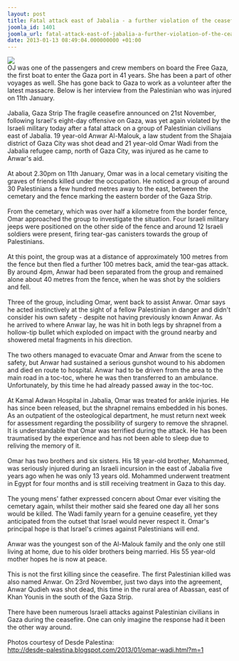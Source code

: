 ```yaml
---
layout: post
title: Fatal attack east of Jabalia - a further violation of the ceasefire
joomla_id: 1401
joomla_url: fatal-attack-east-of-jabalia-a-further-violation-of-the-ceasefire
date: 2013-01-13 08:49:04.000000000 +01:00
---
```

<div><img data-tooltip="Show details" id=":1av" role="button" tabindex="0" src="https://mail.google.com/mail/images/cleardot.gif" /></div>
<div>
<div>
<div>OJ was one of the passengers and crew members on board the Free Gaza, the first boat to enter the Gaza port in 41 years. She has been a part of other voyages as well. She has gone back to Gaza to work as a volunteer after the latest massacre. Below is her interview from the Palestinian who was injured on 11th January.</div>
<div><br />Jabalia, Gaza Strip The fragile  ceasefire announced on 21st November, following Israel's eight-day  offensive on Gaza, was yet again violated by the Israeli military today  after a fatal attack on a group of Palestinian civilians east of  Jabalia. 19 year-old Anwar Al-Malouk, a law student from the Shajaia  district of Gaza City was shot dead and 21 year-old Omar Wadi from the  Jabalia refugee camp, north of Gaza City, was injured as he came to  Anwar's aid.<br /><br />At about 2.30pm on 11th January, Omar was in a local  cemetary visiting the graves of friends killed under the occupation. He  noticed a group of around 30 Palestinians a few hundred metres away to  the east, between the cemetary and the fence marking the eastern border  of the Gaza Strip.<br /><br />From the cemetary, which was over half a  kilometre from the border fence, Omar approached the group to  investigate the situation. Four Israeli military  jeeps were positioned on the other side of the fence and around 12  Israeli soldiers were present, firing tear-gas canisters towards the  group of Palestinians.<br /><br />At this point, the group was at a distance  of approximately 100 metres from the fence but then fled a further 100  metres back, amid the tear-gas attack. By around 4pm, Anwar had been  separated from the group and remained alone about 40 metres from the  fence, when he was shot by the soldiers and fell.<br /><br />Three of the  group, including Omar, went back to assist Anwar. Omar says he acted  instinctively at the sight of a fellow Palestinian in danger and didn't  consider his own safety - despite not having previously known Anwar. As  he arrived to where Anwar lay, he was hit in both legs by shrapnel from a  hollow-tip bullet which exploded on impact with the ground nearby and  showered metal fragments in his direction.<br /><br />The two others managed  to evacuate Omar and Anwar from the scene to  safety, but Anwar had sustained a serious gunshot wound to his abdomen  and died en route to hospital. Anwar had to be driven from the area to  the main road in a toc-toc, where he was then transferred to an  ambulance. Unfortunately, by this time he had already passed away in the  toc-toc.<br /><br />At Kamal Adwan Hospital in Jabalia, Omar was treated  for ankle injuries. He has since been released, but the shrapnel remains  embedded in his bones. As an outpatient of the osteological department,  he must return next week for assessment regarding the possibility of  surgery to remove the shrapnel. It is understandable that Omar was  terrified during the attack. He has been traumatised by the experience  and has not been able to sleep due to reliving the memory of it.<br /><br />Omar  has two brothers and six sisters. His 18 year-old brother, Mohammed,  was seriously injured during an Israeli incursion in the east of Jabalia  five years ago when he was only 13 years old.  Mohammed underwent treatment in Egypt for four months and is still  receiving treatment in Gaza to this day. <br /><br />The young mens' father  expressed concern about Omar ever visiting the cemetary again, whilst  their mother said she feared one day all her sons would be killed. The  Wadi family yearn for a genuine ceasefire, yet they anticipated from the  outset that Israel would never respect it. Omar's principal hope is that  Israel's crimes against Palestinians will end.<br /><br />Anwar was the  youngest son of the Al-Malouk family and the only one still living at  home, due to his older brothers being married. His 55 year-old mother  hopes he is now at peace. <br /><br />This is not the first killing since the ceasefire. The first Palestinian killed was also named Anwar. On 23rd November, just two  days into the agreement, Anwar Qudieh was shot dead, this time in the  rural area of Abassan, east of Khan Younis in the south of the Gaza  Strip. <br /><br />There have been numerous Israeli attacks  against Palestinian civilians in Gaza during the ceasefire. One can only imagine the response had it been the other way around.<br /><br />Photos courtesy of Desde Palestina:<br /><a href="http://desde-palestina.blogspot.com/2013/01/omar-wadi.html?m=1" target="_blank">http://desde-palestina.<wbr></wbr>blogspot.com/2013/01/omar-<wbr></wbr>wadi.html?m=1</a></div>
</div>
</div>
